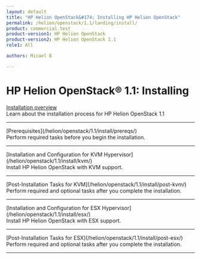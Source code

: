 ```yaml
---
layout: default
title: "HP Helion OpenStack&#174; Installing HP Helion OpenStack"
permalink: /helion/openstack/1.1/landing/install/
product: commercial.test
product-version1: HP Helion OpenStack
product-version2: HP Helion OpenStack 1.1
role1: All

authors: Micael B

---
```

<!--PUBLISHED-->

<script>

function PageRefresh {
onLoad="window.refresh"
}

PageRefresh();

</script>

<!--
<p style="font-size: small;"> <a href="/helion/openstack/1.1/3rd-party-license-agreements/">&#9664; PREV</a> | <a href="/helion/openstack/1.1/">&#9650; UP</a> | NEXT &#9654; </p>
-->

# HP Helion OpenStack&#174; 1.1: Installing

[Installation overview](/helion/openstack/1.1/install/overview/)
<br /> Learn about the installation process for HP Helion OpenStack 1.1
<hr />
[Prerequisites](/helion/openstack/1.1/install/prereqs/)
<br />Perform required tasks before you begin the installation.
<hr />
[Installation and Configuration for KVM Hypervisor](/helion/openstack/1.1/install/kvm/)
<br />Install HP Helion OpenStack with KVM support.
<hr />
[Post-Installation Tasks for KVM](/helion/openstack/1.1/install/post-kvm/) 
<br />Perform required and optional tasks after you complete the installation.
<hr />
[Installation and Configuration for ESX Hypervisor](/helion/openstack/1.1/install/esx/)
<br />Install HP Helion OpenStack with ESX support.
<hr />
[Post-Installation Tasks for ESX](/helion/openstack/1.1/install/post-esx/)
<br />Perform required and optional tasks after you complete the installation.
<hr />
